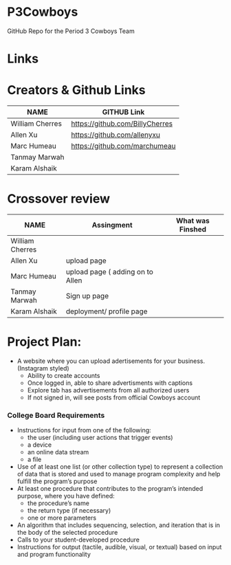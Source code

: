 # P3Cowboys
GitHub Repo for the Period 3 Cowboys Team
# Links

# Creators & Github Links
NAME             | GITHUB Link |
-------------    | --------------- |
William Cherres | https://github.com/BillyCherres  |
Allen Xu| https://github.com/allenyxu |
Marc Humeau| https://github.com/marchumeau|
Tanmay Marwah  | |
Karam Alshaik | |

# Crossover review
NAME             | Assingment | What was Finshed|
-------------    | --------------- | ------------- |
William Cherres |   ||
Allen Xu| upload page ||
Marc Humeau| upload page ( adding on to Allen||
Tanmay Marwah  | Sign up page||
Karam Alshaik | deployment/ profile page||

# Project Plan:
- A website where you can upload adertisements for your business. (Instagram styled)
  - Ability to create accounts
  - Once logged in, able to share advertisments with captions
  - Explore tab has advertisements from all authorized users
  - If not signed in, will see posts from official Cowboys account


### College Board Requirements
- Instructions for input from one of the following:
  - the user (including user actions that trigger events)
  - a device
  - an online data stream
  - a file
- Use of at least one list (or other collection type) to represent a collection of
data that is stored and used to manage program complexity and help fulfill
the program’s purpose
- At least one procedure that contributes to the program’s intended purpose,
where you have defined:
  - the procedure’s name
  - the return type (if necessary)
  - one or more parameters
- An algorithm that includes sequencing, selection, and iteration that is in the
body of the selected procedure
- Calls to your student-developed procedure
- Instructions for output (tactile, audible, visual, or textual) based on input and
program functionality
